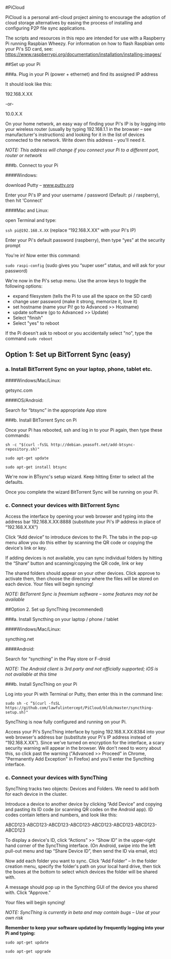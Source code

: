 #PiCloud

PiCloud is a personal anti-cloud project aiming to encourage the adoption of cloud storage alternatives by easing the process of installing and configuring P2P file sync applications.

The scripts and resources in this repo are intended for use with a Raspberry Pi running Raspbian Wheezy. For information on how to flash Raspbian onto your Pi's SD card, see: https://www.raspberrypi.org/documentation/installation/installing-images/

##Set up your Pi

###a. Plug in your Pi (power + ethernet) and find its assigned IP address

It should look like this: 

192.168.X.XX

-or-

10.0.X.X 

On your home network, an easy way of finding your Pi's IP is by logging into your wireless router (usually by typing 192.168.1.1 in the browser – see manufacturer's instructions) and looking for it in the list of devices connected to the network. Write down this address – you'll need it.

*NOTE: This address will change if you connect your Pi to a different port, router or network*

###b. Connect to your Pi

####Windows: 

download Putty – www.putty.org
 
Enter your Pi's IP and your username / password (Default: pi / raspberry), then hit 'Connect' 

####Mac and Linux:

open Terminal and type:

```ssh pi@192.168.X.XX```	(replace “192.168.X.XX” with your Pi's IP)

Enter your Pi's default password (raspberry), then type “yes” at the security prompt

You're in! Now enter this command:

```sudo raspi-config```		(sudo gives you “super user” status, and will ask for your password)

We're now in the Pi's setup menu. Use the arrow keys to toggle the following options:

- expand filesystem		(tells the Pi to use all the space on the SD card)
- change user password		(make it strong, memorize it, love it)
- set hostname			(name your Pi! go to Advanced >> Hostname)
- update software		(go to Advanced >> Update)
- Select "finish" 
- Select "yes" to reboot

If the Pi doesn't ask to reboot or you accidentally select "no", type the command ```sudo reboot```

## Option 1: Set up BitTorrent Sync (easy)

### a. Install BitTorrent Sync on your laptop, phone, tablet etc.

####Windows/Mac/Linux:

getsync.com

####iOS/Android:

Search for “btsync” in the appropriate App store

###b. Install BitTorrent Sync on Pi

Once your Pi has rebooted, ssh and log in to your Pi again, then type these commands:

```
sh -c "$(curl -fsSL http://debian.yeasoft.net/add-btsync-repository.sh)"
```
```
sudo apt-get update
```
```
sudo apt-get install btsync
```

We're now in BTsync's setup wizard. Keep hitting Enter to select all the defaults.

Once you complete the wizard BitTorrent Sync will be running on your Pi. 

### c. Connect your devices with BitTorrent Sync

Access the interface by opening your web browser and typing into the address bar 192.168.X.XX:8888 (substitute your Pi's IP address in place of “192.168.X.XX”)

Click “Add device” to introduce devices to the Pi. The tabs in the pop-up menu allow you do this either by scanning the QR code or copying the device's link or key.

If adding devices is not available, you can sync individual folders by hitting the “Share” button and scanning/copying the QR code, link or key

The shared folders should appear on your other devices. Click approve to activate them, then choose the directory where the files will be stored on each device. Your files will begin syncing! 

*NOTE: BitTorrent Sync is freemium software – some features may not be available*

##Option 2. Set up SyncThing (recommended)

###a. Install Syncthing on your laptop / phone / tablet

####Windows/Mac/Linux:

syncthing.net

####Android:

Search for “syncthing” in the Play store or F-droid

*NOTE: The Android client is 3rd party and not officially supported; iOS is not available at this time*

###b. Install SyncThing on your Pi

Log into your Pi with Terminal or Putty, then enter this in the command line:

```
sudo sh -c “$(curl -fsSL https://github.com/lawfulintercept/PiCloud/blob/master/syncthing-setup.sh)"
```

SyncThing is now fully configured and running on your Pi.

Access your Pi's SyncThing interface by typing 192.168.X.XX:8384 into your web browser's address bar (substitute your Pi's IP address instead of “192.168.X.XX”). Since we've turned on encryption for the interface, a scary security warning will appear in the browser. We don't need to worry about this, so click past the warning ("Advanced >> Proceed" in Chrome, "Permanently Add Exception" in Firefox) and you'll enter the Syncthing interface.

### c. Connect your devices with SyncThing

SyncThing tracks two objects: Devices and Folders. We need to add both for each device in the cluster.

Introduce a device to another device by clicking “Add Device” and copying and pasting its ID code (or scanning QR codes on the Android app). ID codes contain letters and numbers, and look like this:

ABCD123-ABCD123-ABCD123-ABCD123-ABCD123-ABCD123-ABCD123-ABCD123

To display a device's ID, click “Actions” >> “Show ID” in the upper-right hand corner of the SyncThing interface. (On Android, swipe into the left pull-out menu and tap “Share Device ID”, then send the ID via email, etc)

Now add each folder you want to sync. Click “Add Folder” – In the folder creation menu, specify the folder's path on your local hard drive, then tick the boxes at the bottom to select which devices the folder will be shared with.

A message should pop up in the Syncthing GUI of the device you shared with. Click “Approve.”

Your files will begin syncing!

*NOTE: SyncThing is currently in beta and may contain bugs – Use at your own risk*

**Remember to keep your software updated by frequently logging into your Pi and typing:**
```
sudo apt-get update
```
```
sudo apt-get upgrade
```
